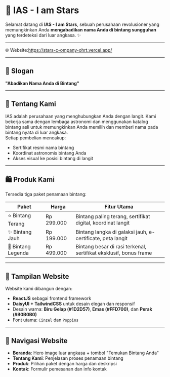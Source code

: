 # 🌟 IAS - I am Stars

Selamat datang di **IAS - I am Stars**, sebuah perusahaan revolusioner yang memungkinkan Anda **mengabadikan nama Anda di bintang sungguhan** yang terdeteksi dari luar angkasa. ✨

---

🌐 Website:https://stars-c-ompany-ohrt.vercel.app/

---

## 🚀 Slogan
**"Abadikan Nama Anda di Bintang"**

---

## 🌌 Tentang Kami

IAS adalah perusahaan yang menghubungkan Anda dengan langit. Kami bekerja sama dengan lembaga astronomi dan menggunakan katalog bintang asli untuk memungkinkan Anda memilih dan memberi nama pada bintang nyata di luar angkasa.  
Setiap pembelian mencakup:
- Sertifikat resmi nama bintang
- Koordinat astronomis bintang Anda
- Akses visual ke posisi bintang di langit

---

## 🛍️ Produk Kami

Tersedia tiga paket penamaan bintang:

| Paket            | Harga       | Fitur Utama                                                   |
|------------------|-------------|----------------------------------------------------------------|
| ⭐ Bintang Terang | Rp 299.000  | Bintang paling terang, sertifikat digital, koordinat langit     |
| ✨ Bintang Jauh   | Rp 199.000  | Bintang langka di galaksi jauh, e-certificate, peta langit     |
| 🌟 Bintang Legenda | Rp 499.000 | Bintang besar di rasi terkenal, sertifikat eksklusif, bonus frame |

---

## 📸 Tampilan Website

Website kami dibangun dengan:
- **ReactJS** sebagai frontend framework
- **DaisyUI + TailwindCSS** untuk desain elegan dan responsif
- Desain warna: **Biru Gelap (#1D2D57)**, **Emas (#FFD700)**, dan **Perak (#B0B0B0)**
- Font utama: `Cinzel` dan `Poppins`

---

## 🧭 Navigasi Website

- **Beranda**: Hero image luar angkasa + tombol "Temukan Bintang Anda"
- **Tentang Kami**: Penjelasan proses penamaan bintang
- **Produk**: Pilihan paket dengan harga dan deskripsi
- **Kontak**: Formulir pemesanan dan info kontak



